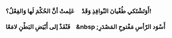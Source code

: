 ### أَوَتَشْتَكي طُغْيانَ النّوافِذِ وَقَدْ &nbsp;&nbsp;&nbsp;&nbsp;عَلِمتْ أنَّ الحُكْمَ لَها وَالفِعْلُ؟!

### فَنْفَذْ إلى أَبْيَضِ البَطْنِ لامَعًا &nbsp;&nbsp;&nbsp;&nbsp&nbsp;;أَسْوَد الرّأسِ مَفْتوحِ المَصْدَرِ
